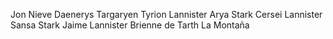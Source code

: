 Jon Nieve
Daenerys Targaryen
Tyrion Lannister
Arya Stark
Cersei Lannister
Sansa Stark
Jaime Lannister
Brienne de Tarth
La Montaña